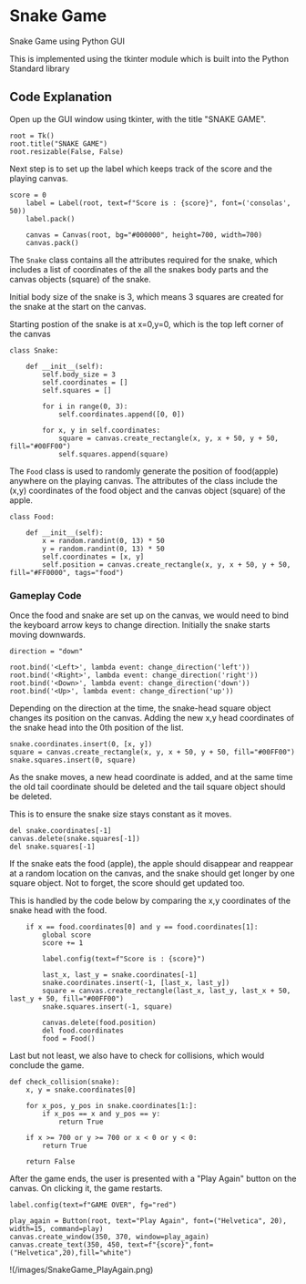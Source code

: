 # Snake Game
Snake Game using Python GUI

This is implemented using the tkinter module which is built into the Python Standard library

## Code Explanation
Open up the GUI window using tkinter, with the title "SNAKE GAME".
```commandline
root = Tk()
root.title("SNAKE GAME")
root.resizable(False, False)
```

Next step is to set up the label which keeps track of the score and the playing canvas.
```commandline
score = 0
    label = Label(root, text=f"Score is : {score}", font=('consolas', 50))
    label.pack()

    canvas = Canvas(root, bg="#000000", height=700, width=700)
    canvas.pack()
```


The `Snake` class contains all the attributes required for the snake, which includes a list of coordinates of the all the snakes body parts and the canvas objects (square)
of the snake.

Initial body size of the snake is 3, which means 3 squares are created for the snake at the start on the canvas.

Starting postion of the snake is at x=0,y=0, which is the top left corner of the canvas
```commandline
class Snake:

    def __init__(self):
        self.body_size = 3
        self.coordinates = []
        self.squares = []

        for i in range(0, 3):
            self.coordinates.append([0, 0])

        for x, y in self.coordinates:
            square = canvas.create_rectangle(x, y, x + 50, y + 50, fill="#00FF00")
            self.squares.append(square)
```
The `Food` class is used to randomly generate the position of food(apple) anywhere on the playing canvas. The attributes of the class include the (x,y) coordinates
of the food object and the canvas object (square) of the apple.
```commandline
class Food:

    def __init__(self):
        x = random.randint(0, 13) * 50
        y = random.randint(0, 13) * 50
        self.coordinates = [x, y]
        self.position = canvas.create_rectangle(x, y, x + 50, y + 50, fill="#FF0000", tags="food")
```

### Gameplay Code
Once the food and snake are set up on the canvas, we would need to bind the keyboard
arrow keys to change direction. Initially the snake starts moving downwards.
```commandline
direction = "down"

root.bind('<Left>', lambda event: change_direction('left'))
root.bind('<Right>', lambda event: change_direction('right'))
root.bind('<Down>', lambda event: change_direction('down'))
root.bind('<Up>', lambda event: change_direction('up'))
```
Depending on the direction at the time, the snake-head square object changes its position on the canvas. Adding
the new x,y head coordinates of the snake head into the 0th position of the list. 
```commandline
snake.coordinates.insert(0, [x, y])
square = canvas.create_rectangle(x, y, x + 50, y + 50, fill="#00FF00")
snake.squares.insert(0, square)
```
As the snake moves, a new head coordinate is added, and at the same time the old tail coordinate should be deleted
and the tail square object should be deleted.

This is to ensure the snake size stays constant as it moves.
```commandline
del snake.coordinates[-1]
canvas.delete(snake.squares[-1])
del snake.squares[-1]
```

If the snake eats the food (apple), the apple should disappear and reappear at a random location on the canvas, and
the snake should get longer by one square object. Not to forget, the score should get updated too.

This is handled by the code below by comparing the x,y coordinates of the snake head with the food.
```commandline
    if x == food.coordinates[0] and y == food.coordinates[1]:
        global score
        score += 1

        label.config(text=f"Score is : {score}")

        last_x, last_y = snake.coordinates[-1]
        snake.coordinates.insert(-1, [last_x, last_y])
        square = canvas.create_rectangle(last_x, last_y, last_x + 50, last_y + 50, fill="#00FF00")
        snake.squares.insert(-1, square)

        canvas.delete(food.position)
        del food.coordinates
        food = Food()
```
Last but not least, we also have to check for collisions, which would conclude the game.
```commandline
def check_collision(snake):
    x, y = snake.coordinates[0]

    for x_pos, y_pos in snake.coordinates[1:]:
        if x_pos == x and y_pos == y:
            return True

    if x >= 700 or y >= 700 or x < 0 or y < 0:
        return True

    return False
```
After the game ends, the user is presented with a "Play Again" button on the canvas. On clicking it, the game restarts.
```commandline
label.config(text=f"GAME OVER", fg="red")

play_again = Button(root, text="Play Again", font=("Helvetica", 20), width=15, command=play)
canvas.create_window(350, 370, window=play_again)
canvas.create_text(350, 450, text=f"{score}",font=("Helvetica",20),fill="white")
```
!(/images/SnakeGame_PlayAgain.png)

